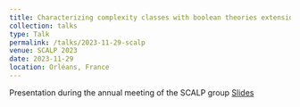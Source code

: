 ```yaml
---
title: Characterizing complexity classes with boolean theories extensions
collection: talks
type: Talk
permalink: /talks/2023-11-29-scalp
venue: SCALP 2023
date: 2023-11-29
location: Orléans, France
---
```

Presentation during the annual meeting of the SCALP group
[Slides](https://bchanus.github.io/files/slides/scalp2023.pdf)
